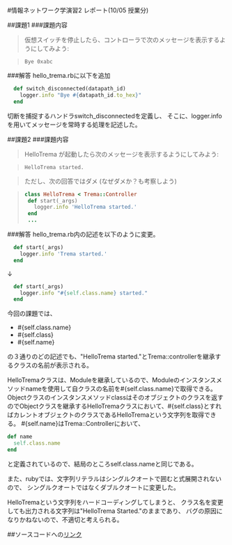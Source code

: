 #情報ネットワーク学演習2 レポート(10/05 授業分)

##課題1
###課題内容

>仮想スイッチを停止したら、コントローラで次のメッセージを表示するようにしてみよう:

>```
>Bye 0xabc
>```

###解答
hello_trema.rbに以下を追加

```ruby
  def switch_disconnected(datapath_id)
    logger.info "Bye #{datapath_id.to_hex}"
  end
```
切断を捕捉するハンドラswitch_disconnectedを定義し、
そこに、logger.infoを用いてメッセージを常時する処理を記述した。

##課題2
###課題内容

>HelloTrema が起動したら次のメッセージを表示するようにしてみよう:

>```
>HelloTrema started.
>```

>ただし、次の回答ではダメ (なぜダメか？も考察しよう)

>```ruby
>class HelloTrema < Trema::Controller
>  def start(_args)
>    logger.info 'HelloTrema started.'
>  end
>  ...
>```

###解答
hello_trema.rb内の記述を以下のように変更。
```ruby
  def start(_args)
    logger.info 'Trema started.'
  end
```
↓
```ruby
  def start(_args)
    logger.info "#{self.class.name} started."
  end
```
今回の課題では、

* \#\{self.class.name\}
* \#\{self.class\}
* \#\{self.name\}

の３通りのどの記述でも、"HelloTrema started."とTrema::controllerを継承するクラスの名前が表示される。

HelloTremaクラスは、Moduleを継承しているので、Moduleのインスタンスメソッドnameを使用して自クラスの名前を\#\{self.class.name\}で取得できる。
Objectクラスのインスタンスメソッドclassはそのオブジェクトのクラスを返すのでObjectクラスを継承するHelloTremaクラスにおいて、\#\{self.class\}とすればカレントオブジェクトのクラスであるHelloTremaという文字列を取得できる。
\#\{self.name\}はTrema::Controllerにおいて、
```ruby
def name
  self.class.name
end
```
と定義されているので、結局のところself.class.nameと同じである。


また、rubyでは、文字列リテラルはシングルクオートで囲むと式展開されないので、
シングルクオートではなくダブルクオートに変更した。

HelloTremaという文字列をハードコーディングしてしまうと、
クラス名を変更しても出力される文字列は"HelloTrema Started."のままであり、
バグの原因になりかねないので、不適切と考えられる。 

##ソースコードへの[リンク](https://github.com/handai-trema/hello-trema-d-miura/blob/master/lib/hello_trema.rb)


